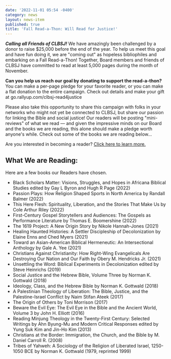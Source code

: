 ```yaml
---
date: '2022-11-01 05:54 -0400'
category: news
layout: news-item
published: true
title: 'Fall Read-a-Thon: Will Read for Justice!'
---
```

_**Calling all Friends of CLBSJ!**_ We have amazingly been challenged by a donor to raise $25,000 before the end of the year. To help us meet this goal and have fun doing it, we are "coming out" as hopeless bibliophiles and embarking on a Fall Read-a-Thon! Together, Board members and friends of CLBSJ have committed to read at least 5,000 pages during the month of November.

**Can you help us reach our goal by donating to support the read-a-thon?** You can make a per-page pledge for your favorite reader, or you can make a flat donation to the entire campaign. Check out details and make your gift at go.rallyup.com/clbsj-read4justice

Please also take this opportunity to share this campaign with folks in your networks who might not yet be connected to CLBSJ, but share our passion for linking the Bible and social justice! Our readers will be posting "mini-reviews" of what we read — and given the impressive minds on our Board and the books we are reading, this alone should make a pledge worth anyone's while. Check out some of the books we are reading below...

Are you interested in becoming a reader? [Click here to learn more.](https://go.rallyup.com/c/clbsj-read4justice-reader)

## What We are Reading:
Here are a few books our Readers have chosen.
- Black Scholars Matter: Visions, Struggles, and Hopes in Africana Biblical Studies edited by Gay L Byron and Hugh R Page (2022) 
- Passion Plays: How Religion Shaped Sports in North America by Randall Balmer (2022)
- This Here Flesh: Spirituality, Liberation, and the Stories That Make Us by Cole Arthur Riley (2022)
- First-Century Gospel Storytellers and Audiences: The Gospels as Performance Literature by Thomas E. Boomershine (2022)
- The 1619 Project: A New Origin Story by Nikole Hannah-Jones (2021)
- Healing Haunted Histories: A Settler Discipleship of Decolonization by Elaine Enns and Ched Myers (2021)
- Toward an Asian-American Biblical Hermeneutic: An Intersectional Anthology by Gale A. Yee (2021)
- Christians Against Christianity: How Right-Wing Evangelicals Are Destroying Our Nation and Our Faith by Obery M. Hendricks Jr. (2021)
- Unsettling the Word: Biblical Experiments in Decolonization edited by Steve Heinrichs (2019)
- Social Justice and the Hebrew Bible, Volume Three by Norman K. Gottwald (2018)
- Ideology, Class, and the Hebrew Bible by Norman K. Gottwald (2018)
- A Palestinian Theology of Liberation: The Bible, Justice, and the Palestine-Israel Conflict by Naim Stifan Ateek (2017)
- The Origin of Others by Toni Morrison (2017)
- Beware the Evil Eye: The Evil Eye in the Bible and the Ancient World, Volume 3 by John H. Elliott (2016)
- Reading Minjung Theology in the Twenty-First Century: Selected Writings by Ahn Byung-Mu and Modern Critical Responses edited by Yung Suk Kim and Jin-Ho Kim (2013)
- Christians at the Border: Immigration, the Church, and the Bible by M. Daniel Carroll R. (2008)
- Tribes of Yahweh: A Sociology of the Religion of Liberated Israel, 1250-1050 BCE by Norman K. Gottwald (1979, reprinted 1999)

